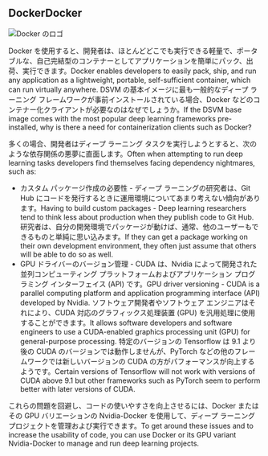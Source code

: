 ## <a name="docker"></a><span data-ttu-id="ad4b1-101">Docker</span><span class="sxs-lookup"><span data-stu-id="ad4b1-101">Docker</span></span>

![Docker のロゴ](../media/3-image1.PNG)

<span data-ttu-id="ad4b1-103">Docker を使用すると、開発者は、ほとんどどこでも実行できる軽量で、ポータブルな、自己完結型のコンテナーとしてアプリケーションを簡単にパック、出荷、実行できます。</span><span class="sxs-lookup"><span data-stu-id="ad4b1-103">Docker enables developers to easily pack, ship, and run any  application as a lightweight, portable, self-sufficient container, which can run virtually anywhere.</span></span> <span data-ttu-id="ad4b1-104">DSVM の基本イメージに最も一般的なディープ ラーニング フレームワークが事前インストールされている場合、Docker などのコンテナー化クライアントが必要なのはなぜでしょうか。</span><span class="sxs-lookup"><span data-stu-id="ad4b1-104">If the DSVM base image comes with the most popular deep learning frameworks pre-installed, why is there a need for containerization clients such as Docker?</span></span>

<span data-ttu-id="ad4b1-105">多くの場合、開発者はディープ ラーニング タスクを実行しようとすると、次のような依存関係の悪夢に直面します。</span><span class="sxs-lookup"><span data-stu-id="ad4b1-105">Often when attempting to run deep learning tasks developers find themselves facing dependency nightmares, such as:</span></span> 

- <span data-ttu-id="ad4b1-106">カスタム パッケージ作成の必要性 - ディープ ラーニングの研究者は、Git Hub にコードを発行するときに運用環境についてあまり考えない傾向があります。</span><span class="sxs-lookup"><span data-stu-id="ad4b1-106">Having to build custom packages - Deep learning researchers tend to think less about production when they publish code to Git Hub.</span></span> <span data-ttu-id="ad4b1-107">研究者は、自分の開発環境でパッケージが動けば、通常、他のユーザーもできるものと単純に思い込みます。</span><span class="sxs-lookup"><span data-stu-id="ad4b1-107">If they can get a package working on their own development environment, they often just assume that others will be able to do so as well.</span></span>
- <span data-ttu-id="ad4b1-108">GPU ドライバーのバージョン管理 - CUDA は、Nvidia によって開発された並列コンピューティング プラットフォームおよびアプリケーション プログラミング インターフェイス (API) です。</span><span class="sxs-lookup"><span data-stu-id="ad4b1-108">GPU driver versioning - CUDA is a parallel computing platform and application programming interface (API) developed by Nvidia.</span></span> <span data-ttu-id="ad4b1-109">ソフトウェア開発者やソフトウェア エンジニアはそれにより、CUDA 対応のグラフィックス処理装置 (GPU) を汎用処理に使用することができます。</span><span class="sxs-lookup"><span data-stu-id="ad4b1-109">It allows software developers and software engineers to use a CUDA-enabled graphics processing unit (GPU) for general-purpose processing.</span></span> <span data-ttu-id="ad4b1-110">特定のバージョンの Tensorflow は 9.1 より後の CUDA のバージョンでは動作しませんが、PyTorch などの他のフレームワークでは新しいバージョンの CUDA の方がパフォーマンスが向上するようです。</span><span class="sxs-lookup"><span data-stu-id="ad4b1-110">Certain versions of Tensorflow will not work with versions of CUDA above 9.1 but other frameworks such as PyTorch seem to perform better with later versions of CUDA.</span></span>

<span data-ttu-id="ad4b1-111">これらの問題を回避し、コードの使いやすさを向上させるには、Docker またはその GPU バリエーションの Nvidia-Docker を使用して、ディープ ラーニング プロジェクトを管理および実行できます。</span><span class="sxs-lookup"><span data-stu-id="ad4b1-111">To get around these issues and to increase the usability of code, you can use Docker or its GPU variant Nvidia-Docker to manage and run deep learning projects.</span></span> 

<!--Quiz 
What is CUDA? 
What versioning issues do deep learning engineers deal with? -->
